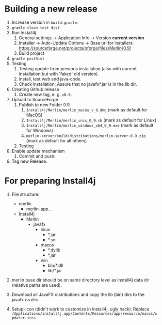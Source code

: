 # Building a new release
1. Increase version in `build.gradle`.
2. `gradle clean test dist`
3. Run Install4j
   1. General settings -> Application Info -> Version __current version__
   2. Installer -> Auto-Update Options -> Base url for installers: https://sourceforge.net/projects/pforge/files/Merlin/0.9/
   3. Build project
4. `gradle postDist`
5. Testing
   1. Testing update from previous installation (also with current installation but with 'faked' old version).
   2. install, test web and java-code.
   3. Check installation: Assure that no javafx*.jar is in the lib dir.
6. Creating Github release
   1. Create new tag, e. g. `v0.9`.
7. Upload to SourceForge
   1. Publish to new Folder 0.9
      1. `Install4j/Merlin/merlin_macos_v_9.dmg` (mark as default for MacOS)
      2. `Install4j/Merlin/merlin_unix_0_9.sh` (mark as default for Linux)
      3. `Install4j/Merlin/merlin_windows_x64_0_9.exe` (mark as default for Windows)
      4. `merlin-server/build/distributions/merlin-server-0.9.zip` (mark as default for all others)
   2. Testing
8. Enable update mechanism
   1. Commit and push.
9. Tag new Release.


# For preparing Install4j
1. File structure:
   - merlin
     - merlin-app...
   - Install4j
     - Merlin
       - javafx
         - linux
           - *.jar
           - *.so
         - macos
           - *.dylib
           - *.jar
         - win
           - bin/*.dll
           - lib/*.jar
       
2. merlin base dir should be on same directory level as Install4j data dir (relative paths are used).
3. Download all JavaFX distributions and copy the lib (bin) dirs to the javafx os dirs.
4. Setup-icon (didn't work to customize in Install4j, ugly hack):
   Replace ```/Applications/install4j.app/Contents/Resources/app/resource/macos/updater.icns```